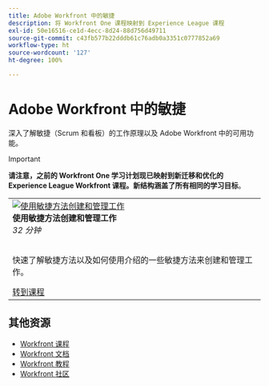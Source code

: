 ```yaml
---
title: Adobe Workfront 中的敏捷
description: 将 Workfront One 课程映射到 Experience League 课程
exl-id: 50e16516-ce1d-4ecc-8d24-88d756d49711
source-git-commit: c43fb577b22dddb61c76adb0a3351c0777852a69
workflow-type: ht
source-wordcount: '127'
ht-degree: 100%

---
```


# Adobe Workfront 中的敏捷

深入了解敏捷（Scrum 和看板）的工作原理以及 Adobe Workfront 中的可用功能。

>[!IMPORTANT]
>
>**请注意，之前的 Workfront One 学习计划现已映射到新迁移和优化的 Experience League Workfront 课程。新结构涵盖了所有相同的学习目标**。

<table>
  <tr>
   <td>
      <a href="https://experienceleague.adobe.com/?recommended=Workfront-L-1-2022.1.agile">
      <img alt="使用敏捷方法创建和管理工作" src="https://cdn.experienceleague.adobe.com/thumb/create-and-manage-work-with-an-agile-methodology.png"/>
      </a>
      <div>
         <strong>使用敏捷方法创建和管理工作</strong></a>         
         <br/><em>32 分钟</em>
      </div>
      <p>
        <br/>
         快速了解敏捷方法以及如何使用介绍的一些敏捷方法来创建和管理工作。
      </p>
      <a  rel="noreferrer" target="_blank" href="https://experienceleague.adobe.com/?recommended=Workfront-L-1-2022.1.agile" class="spectrum-Button spectrum-Button--primary spectrum-Button--sizeM">
      <span class="spectrum-Button-label has-no-wrap has-text-weight-bold">转到课程</span>
      </a>
   </td>   
  </tr>
</table>

## 其他资源

* [Workfront 课程](https://experienceleague.adobe.com/?lang=en&amp;Solution=Workfront#courses)
* [Workfront 文档](https://experienceleague.adobe.com/docs/workfront.html)
* [Workfront 教程](https://experienceleague.adobe.com/docs/workfront-learn/tutorials-workfront/home.html)
* [Workfront 社区](https://experienceleaguecommunities.adobe.com/t5/workfront/ct-p/workfront)
